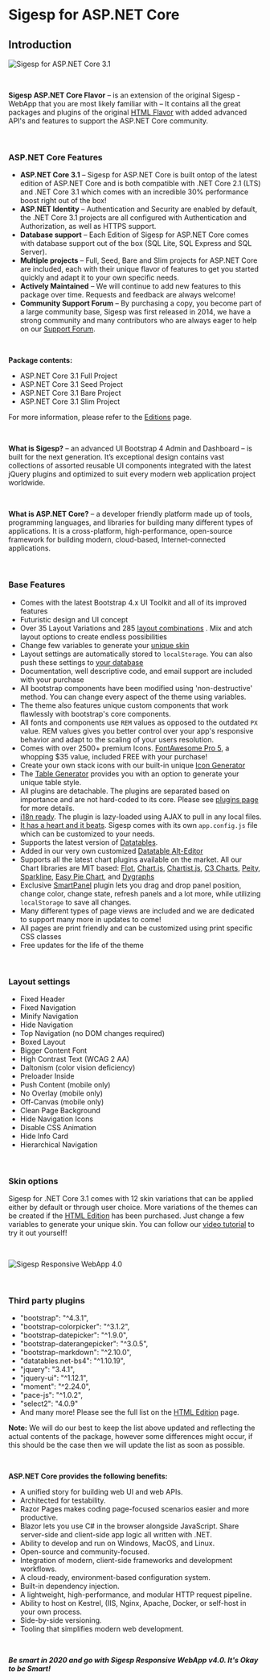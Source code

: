 # Sigesp for ASP.NET Core

## Introduction

![Sigesp for ASP.NET Core 3.1](https://www.gotbootstrap.com/screenshots/smartadmin-aspnetcore-graphic-alt.png "Sigesp for ASP.NET Core 3.1")

&nbsp;

**Sigesp ASP.NET Core Flavor** – is an extension of the original Sigesp - WebApp that you are most likely familiar with – It contains all the great packages and plugins of the original [HTML Flavor](https://wrapbootstrap.com/theme/smartadmin-responsive-webapp-WB0573SK0?ref=walapa) with added advanced API's and features to support the ASP.NET Core community.

&nbsp;

### ASP.NET Core Features

- **ASP.NET Core 3.1** – Sigesp for ASP.NET Core is built ontop of the latest edition of ASP.NET Core and is both compatible with .NET Core 2.1 (LTS) and .NET Core 3.1 which comes with an incredible 30% performance boost right out of the box!
- **ASP.NET Identity** – Authentication and Security are enabled by default, the .NET Core 3.1 projects are all configured with Authentication and Authorization, as well as HTTPS support.
- **Database support** – Each Edition of Sigesp for ASP.NET Core comes with database support out of the box (SQL Lite, SQL Express and SQL Server).
- **Multiple projects** – Full, Seed, Bare and Slim projects for ASP.NET Core are included, each with their unique flavor of features to get you started quickly and adapt it to your own specific needs.
- **Actively Maintained** – We will continue to add new features to this package over time. Requests and feedback are always welcome!
- **Community Support Forum** – By purchasing a copy, you become part of a large community base, Sigesp was first released in 2014, we have a strong community and many contributors who are always eager to help on our [Support Forum](https://support.gotbootstrap.com/).

&nbsp;

**Package contents:**

- ASP.NET Core 3.1 Full Project
- ASP.NET Core 3.1 Seed Project
- ASP.NET Core 3.1 Bare Project
- ASP.NET Core 3.1 Slim Project

For more information, please refer to the [Editions](https://smartadmin-core.azurewebsites.net/aspnetcore/editions) page.

&nbsp;

**What is Sigesp?** – an advanced UI Bootstrap 4 Admin and Dashboard – is built for the next generation. It’s exceptional design contains vast collections of assorted reusable UI components integrated with the latest jQuery plugins and optimized to suit every modern web application project worldwide.

&nbsp;

**What is ASP.NET Core?** – a developer friendly platform made up of tools, programming languages, and libraries for building many different types of applications. It is a cross-platform, high-performance, open-source framework for building modern, cloud-based, Internet-connected applications.

&nbsp;

### Base Features

- Comes with the latest Bootstrap 4.x UI Toolkit and all of its improved features
- Futuristic design and UI concept
- Over 35 Layout Variations and 285 [layout combinations](https://smartadmin-core.azurewebsites.net/settings/layoutoptions) . Mix and atch layout options to create endless possibilities
- Change few variables to generate your [unique skin](https://smartadmin-core.azurewebsites.net/settings/skinoptions)
- Layout settings are automatically stored to `localStorage`. You can also push these settings to [your database](https://smartadmin-core.azurewebsites.net/settings/savingdb)
- Documentation, well descriptive code, and email support are included with your purchase
- All bootstrap components have been modified using 'non-destructive' method. You can change every aspect of the theme using variables.
- The theme also features unique custom components that work flawlessly with bootstrap's core components.
- All fonts and components use `REM` values as opposed to the outdated `PX` value. REM values gives you better control over your app's responsive behavior and adapt to the scaling of your users resolution.
- Comes with over 2500+ premium Icons. [FontAwesome Pro 5](https://smartadmin-core.azurewebsites.net/icons/fontawesomelight), a whopping $35 value, included FREE with your purchase!
- Create your own stack icons with our built-in unique [Icon Generator](https://smartadmin-core.azurewebsites.net/icons/stackgenerate)
- The [Table Generator](https://smartadmin-core.azurewebsites.net/tables/generatestyle) provides you with an option to generate your unique table style.
- All plugins are detachable. The plugins are separated based on importance and are not hard-coded to its core. Please see  [plugins page](https://smartadmin-core.azurewebsites.net/plugin/faq) for more details.
- [i18n ready](https://smartadmin-core.azurewebsites.net/plugin/i18next). The plugin is lazy-loaded using AJAX to pull in any local files.
- [It has a heart and it beats](https://smartadmin-core.azurewebsites.net/plugin/appcore). Sigesp comes with its own `app.config.js` file which can be customized to your needs.
- Supports the latest version of [Datatables](https://smartadmin-core.azurewebsites.net/datatables/basic).
- Added in our very own customized [Datatable Alt-Editor](https://smartadmin-core.azurewebsites.net/datatables/alteditor)
- Supports all the latest chart plugins available on the market. All our Chart libraries are MIT based: [Flot](https://smartadmin-core.azurewebsites.net/statistics/flot), [Chart.js](https://smartadmin-core.azurewebsites.net/statistics/chartjs), [Chartist.js](https://smartadmin-core.azurewebsites.net/statistics/chartist), [C3 Charts](https://smartadmin-core.azurewebsites.net/statistics/c3), [Peity](https://smartadmin-core.azurewebsites.net/statistics/peity), [Sparkline](https://smartadmin-core.azurewebsites.net/statistics/sparkline), [Easy Pie Chart](https://smartadmin-core.azurewebsites.net/statistics/easypiechart), and [Dygraphs](https://smartadmin-core.azurewebsites.net/statistics/dygraph)
- Exclusive [SmartPanel](https://smartadmin-core.azurewebsites.net/plugin/smartpanels) plugin lets you drag and drop panel position, change color, change state, refresh panels and a lot more, while utilizing `localStorage` to save all changes.
- Many different types of page views are included and we are dedicated to support many more in updates to come!
- All pages are print friendly and can be customized using print specific CSS classes
- Free updates for the life of the theme

&nbsp;

### Layout settings

- Fixed Header
- Fixed Navigation
- Minify Navigation
- Hide Navigation
- Top Navigation (no DOM changes required)
- Boxed Layout
- Bigger Content Font
- High Contrast Text (WCAG 2 AA)
- Daltonism (color vision deficiency)
- Preloader Inside
- Push Content (mobile only)
- No Overlay (mobile only)
- Off-Canvas (mobile only)
- Clean Page Background
- Hide Navigation Icons
- Disable CSS Animation
- Hide Info Card
- Hierarchical Navigation

&nbsp;

### Skin options

Sigesp for .NET Core 3.1 comes with 12 skin variations that can be applied either by default or through user choice. More variations of the themes can be created if the [HTML Edition](https://wrapbootstrap.com/theme/smartadmin-responsive-webapp-WB0573SK0?ref=walapa) has been purchased. Just change a few variables to generate your unique skin. You can follow our [video tutorial](https://www.youtube.com/watch?v=LwD-kYlZXtw) to try it out yourself!

&nbsp;

![Sigesp Responsive WebApp 4.0](https://www.gotbootstrap.com/screenshot-skins.png "Sigesp Responsive WebApp 4.0")

&nbsp;

### Third party plugins

- "bootstrap": "^4.3.1",
- "bootstrap-colorpicker": "^3.1.2",
- "bootstrap-datepicker": "^1.9.0",
- "bootstrap-daterangepicker": "^3.0.5",
- "bootstrap-markdown": "^2.10.0",
- "datatables.net-bs4": "^1.10.19",
- "jquery": "3.4.1",
- "jquery-ui": "^1.12.1",
- "moment": "^2.24.0",
- "pace-js": "^1.0.2",
- "select2": "4.0.9"
- And many more! Please see the full list on the [HTML Edition](https://wrapbootstrap.com/theme/smartadmin-responsive-webapp-WB0573SK0?ref=walapa) page.

**Note:** We will do our best to keep the list above updated and reflecting the actual contents of the package, however some differences might occur, if this should be the case then we will update the list as soon as possible.

&nbsp;

**ASP.NET Core provides the following benefits:**

- A unified story for building web UI and web APIs.
- Architected for testability.
- Razor Pages makes coding page-focused scenarios easier and more productive.
- Blazor lets you use C# in the browser alongside JavaScript. Share server-side and client-side app logic all written with .NET.
- Ability to develop and run on Windows, MacOS, and Linux.
- Open-source and community-focused.
- Integration of modern, client-side frameworks and development workflows.
- A cloud-ready, environment-based configuration system.
- Built-in dependency injection.
- A lightweight, high-performance, and modular HTTP request pipeline.
- Ability to host on Kestrel, (IIS, Nginx, Apache, Docker, or self-host in your own process.
- Side-by-side versioning.
- Tooling that simplifies modern web development.

&nbsp;

***Be smart in 2020 and go with Sigesp Responsive WebApp v4.0. It's Okay to be Smart!***
